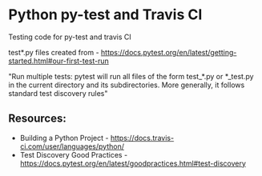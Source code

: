 # Python py-test and Travis CI
Testing code for py-test and travis CI

test*.py files created from - https://docs.pytest.org/en/latest/getting-started.html#our-first-test-run

"Run multiple tests: pytest will run all files of the form test_*.py or *_test.py in the current directory and its subdirectories. More generally, it follows standard test discovery rules"

## Resources:
* Building a Python Project - https://docs.travis-ci.com/user/languages/python/
* Test Discovery Good Practices - https://docs.pytest.org/en/latest/goodpractices.html#test-discovery